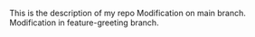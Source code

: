 This is the description of my repo
Modification on main branch.
Modification in feature-greeting branch.

